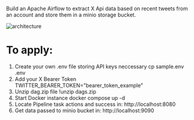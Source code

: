 Build an Apache Airflow to extract X Api data based on recent tweets from an account and store them in a minio storage bucket.

![architecture](https://github.com/user-attachments/assets/a676b5c9-2417-424a-9edc-209aba848d11)

# To apply:
1. Create your own .env file storing API keys neccessary
    cp sample.env .env
2. Add your X Bearer Token
    TWITTER_BEARER_TOKEN="bearer_token_example"
3. Unzip dag.zip file
   !unzip dags.zip
4. Start Docker instance
   docker compose up -d
5. Locate Pipeline task actions and success in:
   http://localhost:8080
6. Get data passed to minio bucket in:
   http://localhost:9090
   
